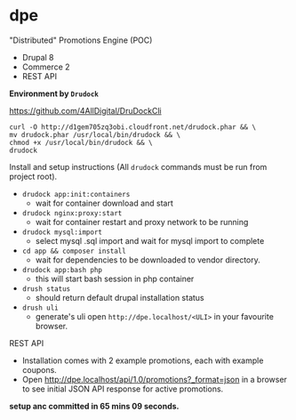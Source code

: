 # dpe
"Distributed" Promotions Engine (POC)

 - Drupal 8
 - Commerce 2
 - REST API

**Environment by `Drudock`**

https://github.com/4AllDigital/DruDockCli

```
curl -O http://d1gem705zq3obi.cloudfront.net/drudock.phar && \
mv drudock.phar /usr/local/bin/drudock && \
chmod +x /usr/local/bin/drudock && \
drudock
```

Install  and setup instructions (All `drudock` commands must be run from project root).

 - `drudock app:init:containers`
    - wait for container download and start
 - `drudock nginx:proxy:start`
    - wait for container restart and proxy network to be running 
 - `drudock mysql:import`
    - select mysql .sql import and wait for mysql import to complete
 - `cd app && composer install`
    - wait for dependencies to be downloaded to vendor directory.
 - `drudock app:bash php`
    - this will start bash session in php container
 - `drush status`
    - should return default drupal installation status
 - `drush uli`
    - generate's uli open `http://dpe.localhost/<ULI>` in your favourite browser.
    
REST API
 - Installation comes with 2 example promotions, each with example coupons.
 - Open http://dpe.localhost/api/1.0/promotions?_format=json in a browser to see initial JSON API response for active promotions.
    
    
**setup anc committed in 65 mins 09 seconds.**
    